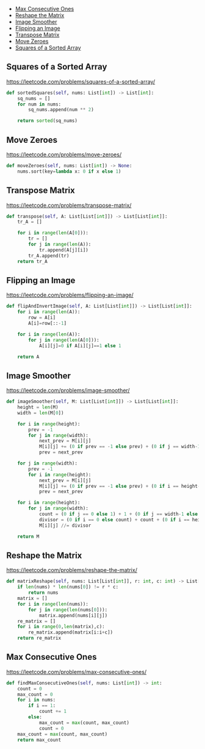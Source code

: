 + [Max Consecutive Ones](#max-consecutive-ones)
+ [Reshape the Matrix](#reshape-the-matrix)
+ [Image Smoother](#image-smoother)
+ [Flipping an Image](#flipping-an-image)
+ [Transpose Matrix](#transpose-matrix)
+ [Move Zeroes](#move-zeroes)
+ [Squares of a Sorted Array](#squares-of-a-sorted-array)
<!-----solution----->

## Squares of a Sorted Array

https://leetcode.com/problems/squares-of-a-sorted-array/

```python
def sortedSquares(self, nums: List[int]) -> List[int]:
    sq_nums = []
    for num in nums:
        sq_nums.append(num ** 2)

    return sorted(sq_nums)
```

## Move Zeroes

https://leetcode.com/problems/move-zeroes/

```python
def moveZeroes(self, nums: List[int]) -> None:
    nums.sort(key=lambda x: 0 if x else 1)
```

## Transpose Matrix

https://leetcode.com/problems/transpose-matrix/

```python
def transpose(self, A: List[List[int]]) -> List[List[int]]:
    tr_A = []

    for i in range(len(A[0])):
        tr = []
        for j in range(len(A)):
            tr.append(A[j][i])
        tr_A.append(tr)
    return tr_A
```

## Flipping an Image

https://leetcode.com/problems/flipping-an-image/

```python
def flipAndInvertImage(self, A: List[List[int]]) -> List[List[int]]:
    for i in range(len(A)):
        row = A[i]
        A[i]=row[::-1]

    for i in range(len(A)):
        for j in range(len(A[0])):
            A[i][j]=0 if A[i][j]==1 else 1

    return A
```

## Image Smoother

https://leetcode.com/problems/image-smoother/

```python
def imageSmoother(self, M: List[List[int]]) -> List[List[int]]:
    height = len(M)
    width = len(M[0])

    for i in range(height):
        prev = -1
        for j in range(width):
            next_prev = M[i][j]
            M[i][j] += (0 if prev == -1 else prev) + (0 if j == width-1 else M[i][j+1])
            prev = next_prev

    for j in range(width):
        prev = -1
        for i in range(height):
            next_prev = M[i][j]
            M[i][j] += (0 if prev == -1 else prev) + (0 if i == height-1 else M[i+1][j])
            prev = next_prev

    for i in range(height):
        for j in range(width):
            count = (0 if j == 0 else 1) + 1 + (0 if j == width-1 else 1)
            divisor = (0 if i == 0 else count) + count + (0 if i == height-1 else count)
            M[i][j] //= divisor

    return M
```

## Reshape the Matrix

https://leetcode.com/problems/reshape-the-matrix/

```python
def matrixReshape(self, nums: List[List[int]], r: int, c: int) -> List[List[int]]:
    if len(nums) * len(nums[0]) != r * c:
        return nums
    matrix = []
    for i in range(len(nums)):
        for j in range(len(nums[0])):
            matrix.append(nums[i][j])
    re_matrix = []
    for i in range(0,len(matrix),c):
        re_matrix.append(matrix[i:i+c])
    return re_matrix
```

## Max Consecutive Ones

https://leetcode.com/problems/max-consecutive-ones/

```python
def findMaxConsecutiveOnes(self, nums: List[int]) -> int:
    count = 0
    max_count = 0
    for i in nums:
        if i == 1:
            count += 1
        else:
            max_count = max(count, max_count)
            count = 0
    max_count = max(count, max_count)
    return max_count
```